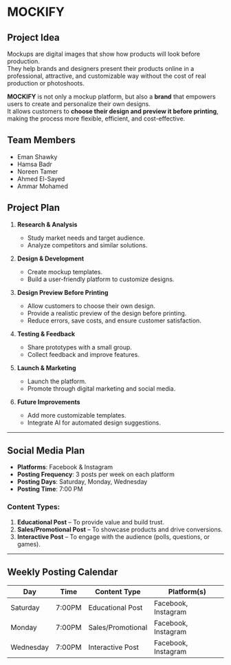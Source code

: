# MOCKIFY

## Project Idea
Mockups are digital images that show how products will look before production.  
They help brands and designers present their products online in a professional, attractive, and customizable way without the cost of real production or photoshoots.  

**MOCKIFY** is not only a mockup platform, but also a **brand** that empowers users to create and personalize their own designs.  
It allows customers to **choose their design and preview it before printing**, making the process more flexible, efficient, and cost-effective.

## Team Members
- Eman Shawky
- Hamsa Badr
- Noreen Tamer
- Ahmed El-Sayed
- Ammar Mohamed

## Project Plan
1. **Research & Analysis**  
   - Study market needs and target audience.  
   - Analyze competitors and similar solutions.  

2. **Design & Development**  
   - Create mockup templates.  
   - Build a user-friendly platform to customize designs.  

3. **Design Preview Before Printing**  
   - Allow customers to choose their own design.  
   - Provide a realistic preview of the design before printing.  
   - Reduce errors, save costs, and ensure customer satisfaction.  

4. **Testing & Feedback**  
   - Share prototypes with a small group.  
   - Collect feedback and improve features.  

5. **Launch & Marketing**  
   - Launch the platform.  
   - Promote through digital marketing and social media.  

6. **Future Improvements**  
   - Add more customizable templates.  
   - Integrate AI for automated design suggestions.  

---

## Social Media Plan
- **Platforms**: Facebook & Instagram  
- **Posting Frequency**: 3 posts per week on each platform  
- **Posting Days**: Saturday, Monday, Wednesday  
- **Posting Time**: 7:00 PM  

### Content Types:
1. **Educational Post** – To provide value and build trust.  
2. **Sales/Promotional Post** – To showcase products and drive conversions.  
3. **Interactive Post** – To engage with the audience (polls, questions, or games).  

---

## Weekly Posting Calendar

| Day        | Time   | Content Type       | Platform(s)       |
|------------|--------|--------------------|-------------------|
| Saturday   | 7:00PM | Educational Post   | Facebook, Instagram |
| Monday     | 7:00PM | Sales/Promotional  | Facebook, Instagram |
| Wednesday  | 7:00PM | Interactive Post   | Facebook, Instagram |


